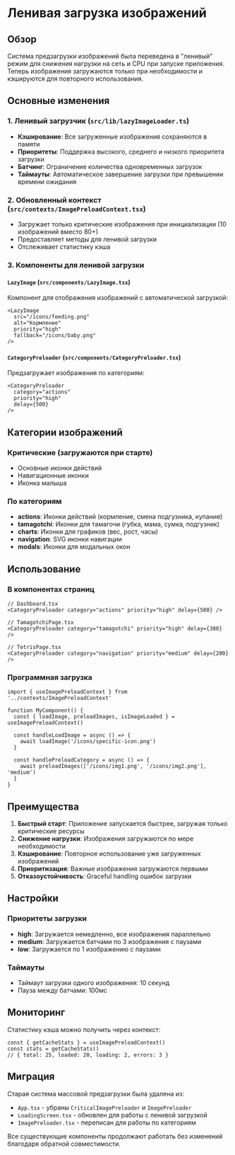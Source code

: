 # Ленивая загрузка изображений

## Обзор

Система предзагрузки изображений была переведена в "ленивый" режим для снижения нагрузки на сеть и CPU при запуске приложения. Теперь изображения загружаются только при необходимости и кэшируются для повторного использования.

## Основные изменения

### 1. Ленивый загрузчик (`src/lib/lazyImageLoader.ts`)

- **Кэширование**: Все загруженные изображения сохраняются в памяти
- **Приоритеты**: Поддержка высокого, среднего и низкого приоритета загрузки
- **Батчинг**: Ограничение количества одновременных загрузок
- **Таймауты**: Автоматическое завершение загрузки при превышении времени ожидания

### 2. Обновленный контекст (`src/contexts/ImagePreloadContext.tsx`)

- Загружает только критические изображения при инициализации (10 изображений вместо 80+)
- Предоставляет методы для ленивой загрузки
- Отслеживает статистику кэша

### 3. Компоненты для ленивой загрузки

#### `LazyImage` (`src/components/LazyImage.tsx`)
Компонент для отображения изображений с автоматической загрузкой:

```tsx
<LazyImage 
  src="/icons/feeding.png" 
  alt="Кормление" 
  priority="high"
  fallback="/icons/baby.png"
/>
```

#### `CategoryPreloader` (`src/components/CategoryPreloader.tsx`)
Предзагружает изображения по категориям:

```tsx
<CategoryPreloader 
  category="actions" 
  priority="high" 
  delay={500} 
/>
```

## Категории изображений

### Критические (загружаются при старте)
- Основные иконки действий
- Навигационные иконки
- Иконка малыша

### По категориям
- **actions**: Иконки действий (кормление, смена подгузника, купание)
- **tamagotchi**: Иконки для тамагочи (губка, мама, сумка, подгузник)
- **charts**: Иконки для графиков (вес, рост, часы)
- **navigation**: SVG иконки навигации
- **modals**: Иконки для модальных окон

## Использование

### В компонентах страниц

```tsx
// Dashboard.tsx
<CategoryPreloader category="actions" priority="high" delay={500} />

// TamagotchiPage.tsx  
<CategoryPreloader category="tamagotchi" priority="high" delay={300} />

// TetrisPage.tsx
<CategoryPreloader category="navigation" priority="medium" delay={200} />
```

### Программная загрузка

```tsx
import { useImagePreloadContext } from '../contexts/ImagePreloadContext'

function MyComponent() {
  const { loadImage, preloadImages, isImageLoaded } = useImagePreloadContext()
  
  const handleLoadImage = async () => {
    await loadImage('/icons/specific-icon.png')
  }
  
  const handlePreloadCategory = async () => {
    await preloadImages(['/icons/img1.png', '/icons/img2.png'], 'medium')
  }
}
```

## Преимущества

1. **Быстрый старт**: Приложение запускается быстрее, загружая только критические ресурсы
2. **Снижение нагрузки**: Изображения загружаются по мере необходимости
3. **Кэширование**: Повторное использование уже загруженных изображений
4. **Приоритизация**: Важные изображения загружаются первыми
5. **Отказоустойчивость**: Graceful handling ошибок загрузки

## Настройки

### Приоритеты загрузки
- **high**: Загружается немедленно, все изображения параллельно
- **medium**: Загружается батчами по 3 изображения с паузами
- **low**: Загружается по 1 изображению с паузами

### Таймауты
- Таймаут загрузки одного изображения: 10 секунд
- Пауза между батчами: 100мс

## Мониторинг

Статистику кэша можно получить через контекст:

```tsx
const { getCacheStats } = useImagePreloadContext()
const stats = getCacheStats()
// { total: 25, loaded: 20, loading: 2, errors: 3 }
```

## Миграция

Старая система массовой предзагрузки была удалена из:
- `App.tsx` - убраны `CriticalImagePreloader` и `ImagePreloader`
- `LoadingScreen.tsx` - обновлен для работы с ленивой загрузкой
- `ImagePreloader.tsx` - переписан для работы по категориям

Все существующие компоненты продолжают работать без изменений благодаря обратной совместимости.
